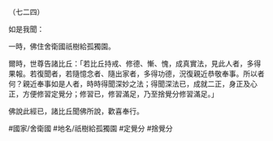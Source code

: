 （七二四）

如是我聞：

一時，佛住舍衛國祇樹給孤獨園。

爾時，世尊告諸比丘：「若比丘持戒、修德、慚、愧，成真實法，見此人者，多得果報。若復聞者，若隨憶念者、隨出家者，多得功德，況復親近恭敬奉事。所以者何？親近奉事如是人者，時時得聞深妙之法；得聞深法已，成就二正，身正及心正，方便修習定覺分；修習已，修習滿足，乃至捨覺分修習滿足。」

佛說此經已，諸比丘聞佛所說，歡喜奉行。

#國家/舍衛國
#地名/祇樹給孤獨園
#定覺分
#捨覺分
